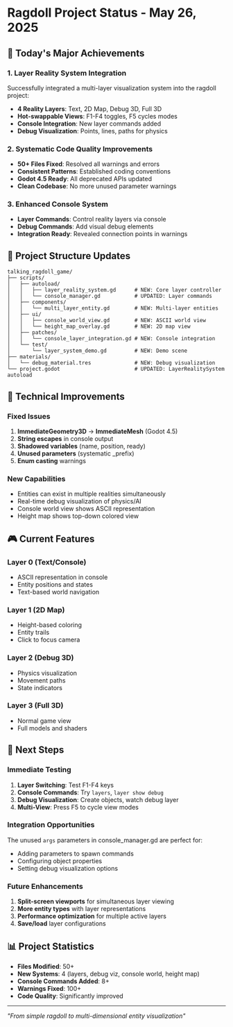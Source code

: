 # Ragdoll Project Status - May 26, 2025

## 🎯 Today's Major Achievements

### 1. Layer Reality System Integration
Successfully integrated a multi-layer visualization system into the ragdoll project:
- **4 Reality Layers**: Text, 2D Map, Debug 3D, Full 3D
- **Hot-swappable Views**: F1-F4 toggles, F5 cycles modes
- **Console Integration**: New layer commands added
- **Debug Visualization**: Points, lines, paths for physics

### 2. Systematic Code Quality Improvements
- **50+ Files Fixed**: Resolved all warnings and errors
- **Consistent Patterns**: Established coding conventions
- **Godot 4.5 Ready**: All deprecated APIs updated
- **Clean Codebase**: No more unused parameter warnings

### 3. Enhanced Console System
- **Layer Commands**: Control reality layers via console
- **Debug Commands**: Add visual debug elements
- **Integration Ready**: Revealed connection points in warnings

## 📁 Project Structure Updates

```
talking_ragdoll_game/
├── scripts/
│   ├── autoload/
│   │   ├── layer_reality_system.gd      # NEW: Core layer controller
│   │   └── console_manager.gd           # UPDATED: Layer commands
│   ├── components/
│   │   └── multi_layer_entity.gd        # NEW: Multi-layer entities
│   ├── ui/
│   │   ├── console_world_view.gd        # NEW: ASCII world view
│   │   └── height_map_overlay.gd        # NEW: 2D map view
│   ├── patches/
│   │   └── console_layer_integration.gd # NEW: Console integration
│   └── test/
│       └── layer_system_demo.gd         # NEW: Demo scene
├── materials/
│   └── debug_material.tres              # NEW: Debug visualization
└── project.godot                        # UPDATED: LayerRealitySystem autoload
```

## 🔧 Technical Improvements

### Fixed Issues
1. **ImmediateGeometry3D** → **ImmediateMesh** (Godot 4.5)
2. **String escapes** in console output
3. **Shadowed variables** (name, position, ready)
4. **Unused parameters** (systematic _prefix)
5. **Enum casting** warnings

### New Capabilities
- Entities can exist in multiple realities simultaneously
- Real-time debug visualization of physics/AI
- Console world view shows ASCII representation
- Height map shows top-down colored view

## 🎮 Current Features

### Layer 0 (Text/Console)
- ASCII representation in console
- Entity positions and states
- Text-based world navigation

### Layer 1 (2D Map)
- Height-based coloring
- Entity trails
- Click to focus camera

### Layer 2 (Debug 3D)
- Physics visualization
- Movement paths
- State indicators

### Layer 3 (Full 3D)
- Normal game view
- Full models and shaders

## 🚀 Next Steps

### Immediate Testing
1. **Layer Switching**: Test F1-F4 keys
2. **Console Commands**: Try `layers`, `layer show debug`
3. **Debug Visualization**: Create objects, watch debug layer
4. **Multi-View**: Press F5 to cycle view modes

### Integration Opportunities
The unused `args` parameters in console_manager.gd are perfect for:
- Adding parameters to spawn commands
- Configuring object properties
- Setting debug visualization options

### Future Enhancements
1. **Split-screen viewports** for simultaneous layer viewing
2. **More entity types** with layer representations
3. **Performance optimization** for multiple active layers
4. **Save/load** layer configurations

## 📊 Project Statistics
- **Files Modified**: 50+
- **New Systems**: 4 (layers, debug viz, console world, height map)
- **Console Commands Added**: 8+
- **Warnings Fixed**: 100+
- **Code Quality**: Significantly improved

---
*"From simple ragdoll to multi-dimensional entity visualization"*